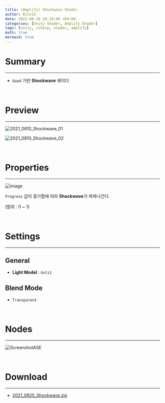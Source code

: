 ```yaml
---
title: (Amplify) Shockwave Shader
author: Rito15
date: 2021-08-10 20:10:00 +09:00
categories: [Unity Shader, Amplify Shader]
tags: [unity, csharp, shader, amplify]
math: true
mermaid: true
---
```


# Summary
---

- `Quad` 기반 **Shockwave** 쉐이더

<br>



# Preview
---

![2021_0810_Shockwave_01](https://user-images.githubusercontent.com/42164422/128856662-fed574a9-7e0d-43a2-bf25-3ea5dd00d1bd.gif)

![2021_0810_Shockwave_02](https://user-images.githubusercontent.com/42164422/128856666-6326c9c9-7c58-4a97-939f-0ac0c005db25.gif)

<br>



# Properties
---

![image](https://user-images.githubusercontent.com/42164422/128857021-d4abd6a1-02b9-49db-9d3e-8fe72626d767.png)

`Progress` 값이 증가함에 따라 **Shockwave**가 퍼져나간다.

(범위 : 0 ~ 1)

<br>



# Settings
---

## General
 - **Light Model** : `Unlit`

## Blend Mode
 - `Transparent`

<br>



# Nodes
---

![ScreenshotASE](https://user-images.githubusercontent.com/42164422/128856643-c3fff662-f041-46ab-b8ee-0f425125c1cb.png)

<br>



# Download
---

- [2021_0825_Shockwave.zip](https://github.com/rito15/Images/files/7048185/2021_0825_Shockwave.zip)




